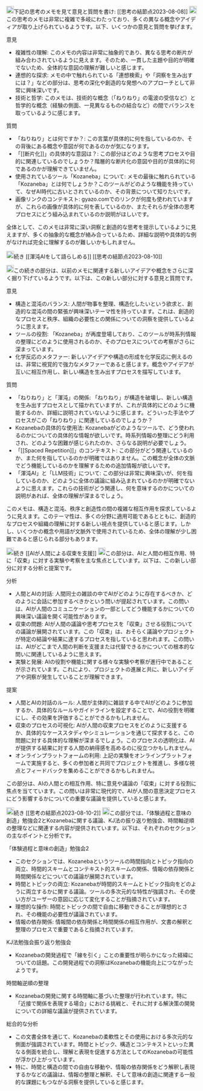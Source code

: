 
<img src='https://scrapbox.io/api/pages/nishio/nishio/icon' alt='nishio.icon' height="19.5"/>下記の思考のメモを見て意見と質問を書け: [[思考の結節点2023-08-08]]
<img src='https://scrapbox.io/api/pages/nishio/GPT/icon' alt='GPT.icon' height="19.5"/>この思考のメモは非常に複雑で多岐にわたっており、多くの異なる概念やアイディアが取り上げられているようです。以下、いくつかの意見と質問を挙げます。

意見
- 複雑性の理解: このメモの内容は非常に抽象的であり、異なる思考の断片が組み合わされているように見えます。そのため、一貫した主題や目的が明確でないため、全体的な意図の理解が難しいと感じます。
- 連想的な探求: メモの中で触れられている「連想検索」や「洞察を生み出すには？」などの部分は、思考の深化や創造的な発想へのアプローチとして非常に興味深いです。
- 技術と哲学: このメモは、技術的な概念（「ねりねり」の電波の受信など）と哲学的な概念（経験の側面、一見異なるものの結合など）の間でバランスを取っているように感じます。

質問
- 「ねりねり」とは何ですか？: この言葉が具体的に何を指しているのか、その背後にある概念や意図が何であるのかが気になります。
- 「[[断片化]]」の具体的な意図は？: この部分はどのような思考プロセスや目的に関連しているのでしょうか？階層的な断片化の意図や目的が具体的に何であるのかが理解できていません。
- 使用されているツール「Kozaneba」について: メモの最後に触れられている「Kozaneba」とは何でしょうか？このツールがどのような機能を持っていて、なぜAI時代に古いとされているのか、その背景について知りたいです。
- 画像リンクのコンテキスト: gyazo.comでのリンクが何度も使われていますが、これらの画像が具体的に何を表しているのか、またそれらが全体の思考プロセスにどう組み込まれているのか説明がほしいです。

全体として、このメモは非常に深い洞察と創造的な思考を提示しているように見えますが、多くの抽象的な概念が絡み合っているため、詳細な説明や具体的な例がなければ完全に理解するのが難しいかもしれません。

<img src='https://scrapbox.io/api/pages/nishio/nishio/icon' alt='nishio.icon' height="19.5"/>続き
[[渾沌AIをして語らしめる]]
[[思考の結節点2023-08-10]]

<img src='https://scrapbox.io/api/pages/nishio/GPT/icon' alt='GPT.icon' height="19.5"/>この続きの部分は、以前のメモに関連する新しいアイデアや概念をさらに深く掘り下げているようです。以下は、この新しい部分に対する意見と質問です。

意見
- 構造と混沌のバランス: 人間が物事を整理、構造化したいという欲求と、創造的な混沌の間の緊張が興味深いテーマ性を持っています。これは、創造的なプロセスと秩序、組織の必要性との関係についての洞察を提供しているように思えます。
- ツールの役割: 「Kozaneba」が再度登場しており、このツールが時系列情報の整理にどのように使用されるのか、そのプロセスについての考察がさらに深まっています。
- 化学反応のメタファー: 新しいアイデアや構造の形成を化学反応に例えるのは、非常に視覚的で強力なメタファーであると感じます。概念やアイデアが互いに相互作用し、新しい構造を生み出すプロセスを描写しています。

質問
- 「ねりねり」と「渾沌」の関係: 「ねりねり」が構造を破壊し、新しい構造を生み出すプロセスとして描かれていますが、これが具体的にどのように機能するのか、詳細に説明されていないように感じます。どういった手法やプロセスがこの「ねりねり」に関連しているのでしょうか？
- Kozanebaの具体的な使用法: Kozanebaがどのようなツールで、どう使われるのかについての具体的な情報が欲しいです。時系列情報の整理にどう利用され、どのような困難が感じられたのか、さらなる説明が必要でしょう。
- 「[[Spaced Repetition]]」のコンテキスト: この部分がどう関連しているのか、また何を指しているのかが明確ではありません。この概念が全体の文脈でどう機能しているのかを理解するための追加情報が欲しいです。
- 「渾沌AI」と「LLM技術」について: この部分は非常に興味深いが、何を指しているのか、どのように全体の議論に組み込まれているのかが明確でないように思えます。これらの技術がどう関連し、何を意味するのかについての説明があれば、全体の理解が深まるでしょう。

このメモは、構造と混沌、秩序と創造性の間の複雑な相互作用を探求しているように見えます。このテーマ性は、多くの分野に適用可能であるとともに、創造的なプロセスや組織の理解に対する新しい視点を提供していると感じます。しかし、いくつかの概念や用語が文脈外で使用されているため、全体の理解が少し困難であると感じられる部分もあります。

<img src='https://scrapbox.io/api/pages/nishio/nishio/icon' alt='nishio.icon' height="19.5"/>続き [[AIが人間による収束を支援]]
<img src='https://scrapbox.io/api/pages/nishio/gpt/icon' alt='gpt.icon' height="19.5"/>この部分は、AIと人間の相互作用、特に「収束」に対する実験や考察を主な焦点としています。以下は、この新しい部分に対する分析と提案です。

分析
- 人間とAIの対話: 人間同士の雑談の中でAIがどのように存在するべきか、どのように会話に参加するべきかという問いが提起されています。この問いは、AIが人間のコミュニケーションの一部としてどう機能するかについての興味深い議論を開く可能性があります。
- 収束の問題: AIが人間の議論や思考プロセスを「収束」させる役割についての議論が展開されています。この「収束」は、おそらく議論やプロジェクトが特定の結論や結果に達するプロセスを指していると思われます。この問いは、AIがどこまで人間の判断を支援または代替できるかについての根本的な問いに関連しているように思えます。
- 実験と発展: AIの役割や機能に関する様々な実験や考察が進行中であることが示されています。これにより、プロジェクトの進展と共に、新しいアイデアや洞察が発生していることが理解できます。

提案
- 人間とAIの対話のルール: 人間が主体的に雑談する中でAIがどのように参加するか、具体的なルールやガイドラインを設定することで、AIの役割を明確にし、その効果を評価することができるかもしれません。
- 収束のプロセスの可視化: AIが人間の収束プロセスをどのように支援するか、具体的なケーススタディやシミュレーションを通じて探求すると、この問題に対する具体的な理解が深まるでしょう。このプロセスの透明化は、AIが提供する結果に対する人間の納得感を高めるのに役立つかもしれません。
- オンラインプラットフォームの利用: 上記の実験をオンラインプラットフォームで実施すると、多くの参加者と共同でプロジェクトを推進し、多様な視点とフィードバックを集めることができるかもしれません。

この部分は、AIの人間との相互作用、特に意見や議論の「収束」に対する役割に焦点を当てています。この問いは非常に現代的で、AIが人間の意思決定プロセスにどう影響するかについての重要な議論を提供していると感じます。

<img src='https://scrapbox.io/api/pages/nishio/nishio/icon' alt='nishio.icon' height="19.5"/>続き [[思考の結節点2023-08-10-2]]
<img src='https://scrapbox.io/api/pages/nishio/gpt/icon' alt='gpt.icon' height="19.5"/>この部分では、「体験過程と意味の創造」勉強会2とKozanebaに関する議論、KJ法の振り返り勉強会、時間軸逆順の整理などに関連する内容が提供されています。以下は、それぞれのセクションの主なポイントと分析です。

「体験過程と意味の創造」勉強会2
- このセクションでは、Kozanebaというツールの時間指向とトピック指向の両立、時間的スキームとコンテキスト的スキームの関係、情報の依存関係と時間関係などについての議論が展開されています。
- 時間とトピックの両立: Kozanebaが時間的スキームとトピック指向をどのように両立するかに関する議論。ツールの多次元的な特性が強調され、その使い方がユーザーの意図に応じて変化することが指摘されています。
- 理想的な操作: 時間とトピックの間で自由に移動できることが理想的とされ、その機能の必要性が議論されています。
- 情報の依存関係: 情報間の依存関係と時間関係の相互作用が、文書の解釈と整理のプロセスで重要であると指摘されています。

KJ法勉強会振り返り勉強会
- Kozanebaの開発過程で「線を引く」ことの重要性が明らかになった経緯についての話題。この開発過程での洞察はKozanebaの機能向上につながったようです。

時間軸逆順の整理
- Kozanebaの開発に関する時間軸に基づいた整理が行われています。特に「近接で関係を表現する場合」における挑戦と、それに対する解決策の開発についての詳細な議論が提供されています。

総合的な分析
- この文書全体を通じて、Kozanebaの柔軟性とその使用における多次元的な側面が強調されています。時間とトピック、構造とコンテキストといった異なる側面を統合し、理解と表現を促進する方法としてのKozanebaの可能性が浮かび上がっています。
- 特に、時間と構造の間での自由な移動や、情報の依存関係をどう解釈し表現するかなどの議論は、情報の整理と解釈、そして意味の創造に関連する一般的な課題にもつながる洞察を提供していると感じます。

